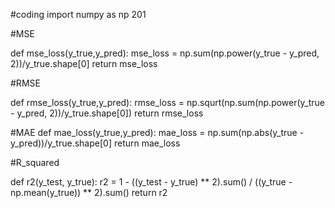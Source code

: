 #coding
import numpy as np
201

#MSE

def mse_loss(y_true,y_pred):
    mse_loss = np.sum(np.power(y_true - y_pred, 2))/y_true.shape[0]
    return mse_loss

#RMSE

def rmse_loss(y_true,y_pred):
    rmse_loss = np.squrt(np.sum(np.power(y_true - y_pred, 2))/y_true.shape[0])
    return rmse_loss

#MAE
def mae_loss(y_true,y_pred):
    mae_loss = np.sum(np.abs(y_true - y_pred))/y_true.shape[0]
    return mae_loss

#R_squared

def r2(y_test, y_true):
    r2 =  1 - ((y_test - y_true) ** 2).sum() / ((y_true - np.mean(y_true)) ** 2).sum()
    return r2
